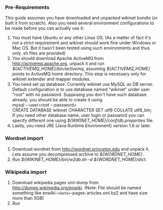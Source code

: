 ### Pre-Requirements ###
This guide assumes you have downloaded and unpacked wikinet bundle (or built it from scratch). Also you need several environment configurations to be made before you can actually use it:<br>
<ol><li>You must have Ubuntu or any other Linux OS. (As a matter of fact it's not a strict requirement and wikinet should work fine under Windows or Mac OS. But it hasn't been tested using such environments and thus only .sh files are provided)<br>
</li><li>You should download Apache ActiveMQ from <a href='http://activemq.apache.org'>http://activemq.apache.org</a>, unpack it and run <i>${ACTIVEMQ_HOME}/bin/activemq</i>, assuming <i>${ACTIVEMQ_HOME}</i> points to ActiveMQ home directory. This step is necessary only for wikinet extender and mapper modules.<br>
</li><li>You need set up database. Currently wikinet use MySQL as DB server. Default configuration is to use database named "wikinet" under user "root" with no password. Supposing you don't have such database already, you should be able to create it using<br>mysql --user=root --password=<br>CREATE DATABASE wikinet CHARACTER SET utf8 COLLATE utf8_bin;<br>If you need other database name, user login or password you can specify different one using <i>${WIKINET_HOME}/conf/db.properties</i> file.<br>
</li><li>Lastly, you need JRE (Java Runtime Environment) version 1.6 or later.</li></ol>

<h3>Wordnet import</h3>
<ol><li>Download wordnet from <a href='http://wordnet.princeton.edu'>http://wordnet.princeton.edu</a> and unpack it. Lets assume you decompressed archive to <i>${WORDNET_HOME}</i>.<br>
</li><li>Run <i>${WIKINET_HOME}/bin/w2db.sh -d ${WORDNET_HOME}/dict</i>.</li></ol>

<h3>Wikipedia import</h3>
<ol><li>Download wikipedia pages xml-dump from <a href='http://dumps.wikimedia.org/enwiki'>http://dumps.wikimedia.org/enwiki</a>. (Note: File should be named something like enwiki-<code>&lt;date&gt;</code>-pages-articles.xml.bz2 and have size more than 5GB)<br>
</li><li>Run 